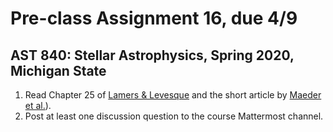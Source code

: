 # Pre-class Assignment 16, due 4/9

## AST 840: Stellar Astrophysics, Spring 2020, Michigan State

1. Read Chapter 25 of [Lamers & Levesque](http://iopscience.iop.org.proxy2.cl.msu.edu/book/978-0-7503-1278-3) and the short article by [Maeder et al.](https://arxiv.org/abs/0812.2764)).
2. Post at least one discussion question to the course Mattermost channel.
